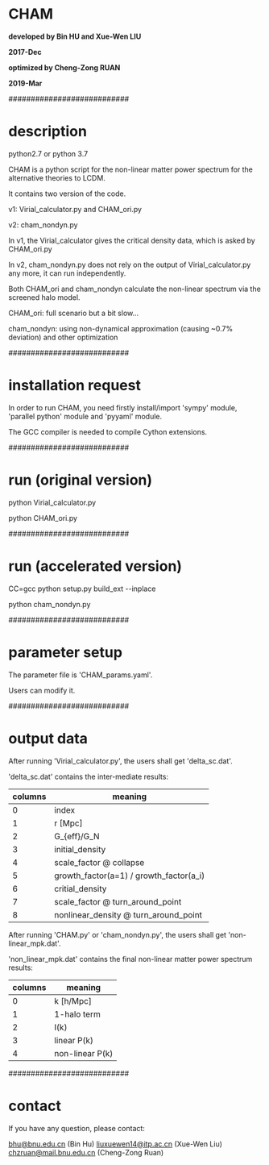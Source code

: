 # CHAM

**developed by Bin HU and Xue-Wen LIU**

**2017-Dec**

**optimized by Cheng-Zong RUAN**

**2019-Mar**

###########################
# description

python2.7 or python 3.7

CHAM is a python script for the non-linear matter power spectrum for the alternative theories to LCDM. 

It contains two version of the code. 

v1: Virial_calculator.py and CHAM_ori.py

v2: cham_nondyn.py

In v1, the Virial_calculator gives the critical density data, which is asked by CHAM_ori.py 

In v2, cham_nondyn.py does not rely on the output of Virial_calculator.py any more, it can run independently. 

Both CHAM_ori and cham_nondyn calculate the non-linear spectrum via the screened halo model. 

CHAM_ori: full scenario but a bit slow...

cham_nondyn: using non-dynamical approximation (causing ~0.7% deviation) and other optimization

###########################
# installation request

In order to run CHAM, you need firstly install/import 'sympy' module, 'parallel python' module and 'pyyaml' module. 

The GCC compiler is needed to compile Cython extensions.

###########################
# run (original version)

python Virial_calculator.py

python CHAM_ori.py

###########################
# run (accelerated version)

CC=gcc python setup.py build_ext --inplace

python cham_nondyn.py

###########################
# parameter setup

The parameter file is 'CHAM_params.yaml'. 

Users can modify it. 

###########################
# output data

After running 'Virial_calculator.py', the users shall get 'delta_sc.dat'.

'delta_sc.dat' contains the inter-mediate results: 


| columns | meaning |
| ------- | ------- |
| 0       | index   |
| 1       | r [Mpc] | 
| 2       | G_{eff}/G_N |
| 3       | initial_density |
| 4       | scale_factor @ collapse | 
| 5       | growth_factor(a=1) / growth_factor(a_i) | 
| 6       | critial_density |
| 7       | scale_factor @ turn_around_point | 
| 8       | nonlinear_density @ turn_around_point |


After running 'CHAM.py' or 'cham_nondyn.py', the users shall get 'non-linear_mpk.dat'.

'non_linear_mpk.dat' contains the final non-linear matter power spectrum results: 

| columns | meaning |
| ------- | ------- |
| 0       | k [h/Mpc] | 
| 1       | 1-halo term |
| 2       | I(k) |
| 3       | linear P(k) | 
| 4       | non-linear P(k) |

###########################
# contact

If you have any question, please contact: 

bhu@bnu.edu.cn (Bin Hu)
liuxuewen14@itp.ac.cn (Xue-Wen Liu)
chzruan@mail.bnu.edu.cn (Cheng-Zong Ruan)
